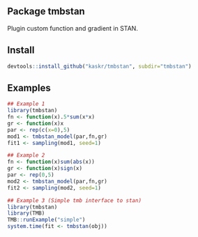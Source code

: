 ## Package tmbstan

Plugin custom function and gradient in STAN.

## Install

```r
devtools::install_github("kaskr/tmbstan", subdir="tmbstan")
```

## Examples

```r
## Example 1
library(tmbstan)
fn <- function(x).5*sum(x*x)
gr <- function(x)x
par <- rep(c(x=0),5)
mod1 <- tmbstan_model(par,fn,gr)
fit1 <- sampling(mod1, seed=1)

## Example 2
fn <- function(x)sum(abs(x))
gr <- function(x)sign(x)
par <- rep(0,5)
mod2 <- tmbstan_model(par,fn,gr)
fit2 <- sampling(mod2, seed=1)

## Example 3 (Simple tmb interface to stan)
library(tmbstan)
library(TMB)
TMB::runExample("simple")
system.time(fit <- tmbstan(obj))
```
